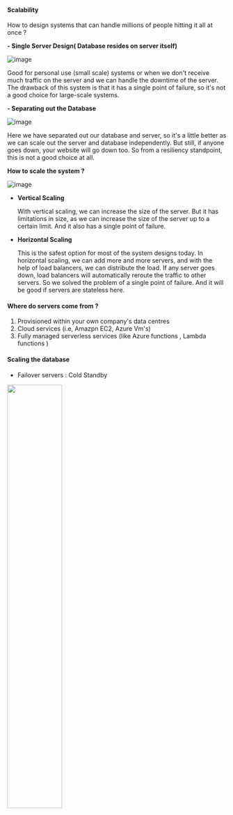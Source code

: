 
#### Scalability

How to design systems that can handle millions of people hitting it all at once ?

<b> - Single Server Design( Database resides on server itself) </b>
   
   
![image](https://user-images.githubusercontent.com/33116849/233579091-3fbc60de-5229-45f5-9346-3dedb1dbee47.png)

Good for personal use (small scale) systems or when we don't receive much traffic on the server and we can handle the downtime of the server. The drawback of this system is that it has a single point of failure, so it's not a good choice for large-scale systems.

<b> - Separating out the Database </b>

![image](https://user-images.githubusercontent.com/33116849/233582162-ae410c01-4b87-4308-8ec8-c63a8c7b4c5c.png)

Here we have separated out our database and server, so it's a little better as we can scale out the server and database independently. But still, if anyone goes down, your website will go down too. So from a resiliency standpoint, this is not a good choice at all.


<b>How to scale the system ?</b>

![image](https://user-images.githubusercontent.com/33116849/233584941-82a056f0-03dd-44bb-bb67-9785d64fd097.png)


- <b>Vertical Scaling </b> 

    With vertical scaling, we can increase the size of the server. But it has limitations in size, as we can increase the size of the server up to a certain limit. And it also has a single point of failure.

- <b>Horizontal Scaling</b>

    This is the safest option for most of the system designs today. In horizontal scaling, we can add more and more servers, and with the help of load balancers, we can distribute the load. If any server goes down, load balancers will automatically reroute the traffic to other servers. So we solved the problem of a single point of failure. And it will be good if servers are stateless here.
    
    
#### Where do servers come from ?

1. Provisioned within your own company's data centres
2. Cloud services (i.e, Amazpn EC2, Azure Vm's)
3. Fully managed serverless services (like Azure functions , Lambda functions )

#### Scaling the database
- Failover servers : Cold Standby

<img src="https://user-images.githubusercontent.com/33116849/233587946-6c539066-fd93-42fd-bad5-d7462c6f9802.png" width="50%"/>



  
